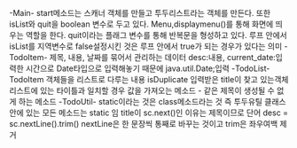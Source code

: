 -Main-
start메소드는 스캐너 객체를 만들고 투두리스트라는 객체를 만든다.
또한 isList와 quit을 boolean 변수로 두고 있다. 
Menu,displaymenu()를 통해 화면에 띄우는 역할을 한다. 
quit이라는 플래그 변수를 통해 반복문을 형성하고 있다. 
루프 안에서 isList를 지역변수로 false설정시킨 것은 루프 안에서 true가 되는 경우가 있다는 의미
-TodoItem- 제목, 내용, 날짜를 묶어서 관리하는 데이터
desc:내용, current_date:입력한 시간으로 Date타입으로 입력해놓기 때문에 java.util.Date;입력
-TodoList- TodoItem 객체들을 리스트로 다루는 내용
isDuplicate 입력받은 title이 찾고 있는객체리스트에 있는 타이틀과 일치할 경우 값을 가져오는 메소드 - 같은 제목이 생성될 수 없게 하는 메소드
-TodoUtil-
static이라는 것은 class메소드라는 것 즉 투두유틸 클래스안에 있는 모든 메소드는 static 임
title이 sc.next()인 이유는 제목이므로 단어
desc = sc.nextLine().trim() nextLine은 한 문장씩 통째로 바꾸는 것이고 trim은 좌우여백 제거 